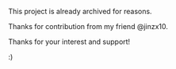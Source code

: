 This project is already archived for reasons. 

Thanks for contribution from my friend @jinzx10.

Thanks for your interest and support!

:)

